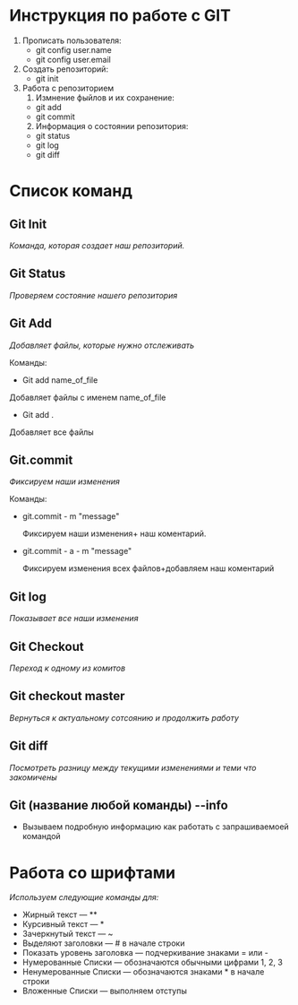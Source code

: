# Инструкция по работе с GIT 
1. Прописать пользователя:
    * git config user.name
    * git config user.email
2. Создать репозиторий:
    * git init
3. Работа с репозиторием
    1. Измнение фыйлов и их сохранение:
    * git add
    * git commit
    2. Информация о состоянии репозитория:
    * git status 
    * git log
    * git diff


# Список команд

## Git Init 
*Команда, которая создает наш репозиторий.*

## Git Status
*Проверяем состояние нашего репозитория*

## Git Add 
*Добавляет файлы, которые нужно отслеживать*

Команды:
* Git add name_of_file

Добавляет файлы с именем name_of_file

* Git add .

Добавляет все файлы

## Git.commit
*Фиксируем наши изменения*

Команды:
* git.commit - m "message"

    Фиксируем наши изменения+ наш коментарий.

* git.commit - a - m "message"

    Фиксируем изменения всех файлов+добавляем наш коментарий

## Git log
*Показывает все наши изменения*

## Git Checkout
*Переход к одному из комитов*

## Git checkout master
*Вернуться к актуальному сотсоянию и продолжить работу*

## Git diff
*Посмотреть разницу между текущими изменениями и теми что закомичены*

## Git (название любой команды) --info
* Вызываем подробную информацию как работать с запрашиваемоей командой 

# Работа со шрифтами
*Используем следующие команды для:*
* Жирный текст — ** 
* Курсивный текст — *
* Зачеркнутый текст — ~
* Выделяют заголовки — # в начале строки
* Показать уровень заголовка —
подчеркивание знаками = или -
* Нумерованные Списки —
обозначаются обычными
цифрами 1, 2, 3 
* Ненумерованные Списки —
обозначаются знаками *
в начале строки
* Вложенные Списки —
выполняем отступы